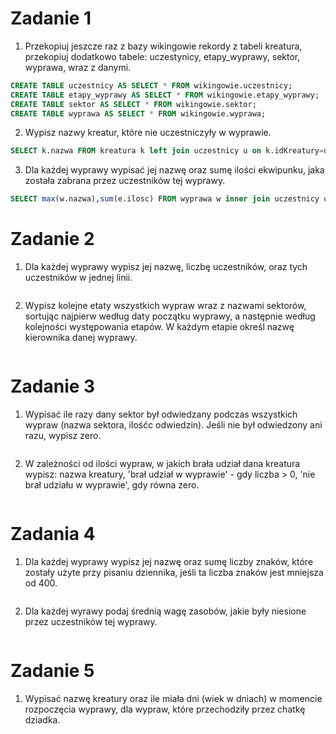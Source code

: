 # Zadanie 1
1. Przekopiuj jeszcze raz z bazy wikingowie rekordy z tabeli kreatura, przekopiuj dodatkowo tabele: uczestynicy, etapy_wyprawy, sektor, wyprawa, wraz z danymi.
```sql
CREATE TABLE uczestnicy AS SELECT * FROM wikingowie.uczestnicy;
CREATE TABLE etapy_wyprawy AS SELECT * FROM wikingowie.etapy_wyprawy;
CREATE TABLE sektor AS SELECT * FROM wikingowie.sektor;
CREATE TABLE wyprawa AS SELECT * FROM wikingowie.wyprawa;
```
2. Wypisz nazwy kreatur, które nie uczestniczyły w wyprawie.
```sql
SELECT k.nazwa FROM kreatura k left join uczestnicy u on k.idKreatury=u.id_uczestnika WHERE u.id_wyprawy IS NULL;
```
3. Dla każdej wyprawy wypisać jej nazwę oraz sumę ilości ekwipunku, jaka została zabrana przez uczestników tej wyprawy.
```sql
SELECT max(w.nazwa),sum(e.ilosc) FROM wyprawa w inner join uczestnicy u on w.id_wyprawy=u.id_wyprawy inner join kreatura k on u.id_uczestnika=k.idKreatury inner join ekwipunek e on k.idKreatury=e.idKreatury group by w.id_wyprawy;
```
# Zadanie 2
1. Dla każdej wyprawy wypisz jej nazwę, liczbę uczestników, oraz tych uczestników w jednej linii.
```sql

```
2. Wypisz kolejne etaty wszystkich wypraw wraz z nazwami sektorów, sortując najpierw według daty początku wyprawy, a następnie według kolejności występowania etapów. W każdym etapie określ nazwę kierownika danej wyprawy.
```sql

```
# Zadanie 3
1. Wypisać ile razy dany sektor był odwiedzany podczas wszystkich wypraw (nazwa sektora, ilośćc odwiedzin). Jeśli nie był odwiedzony ani razu, wypisz zero.
```sql

```
2. W zależności od ilości wypraw, w jakich brała udział dana kreatura wypisz: nazwa kreatury,
'brał udział w wyprawie' - gdy liczba > 0, 'nie brał udziału w wyprawie', gdy równa zero.
```sql

```
# Zadania 4
1. Dla każdej wyprawy wypisz jej nazwę oraz sumę liczby znaków, które zostały użyte przy pisaniu dziennika, jeśli ta liczba znaków jest mniejsza od 400.
```sql
```
2. Dla każdej wyrawy podaj średnią wagę zasobów, jakie były niesione przez uczestników tej wyprawy.
```sql
```
# Zadanie 5
1. Wypisać nazwę kreatury oraz ile miała dni (wiek w dniach) w momencie rozpoczęcia wyprawy, dla wypraw, które przechodziły przez chatkę dziadka.
```sql
```
